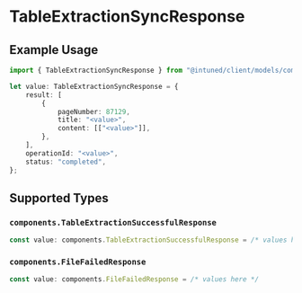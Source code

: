 # TableExtractionSyncResponse

## Example Usage

```typescript
import { TableExtractionSyncResponse } from "@intuned/client/models/components";

let value: TableExtractionSyncResponse = {
    result: [
        {
            pageNumber: 87129,
            title: "<value>",
            content: [["<value>"]],
        },
    ],
    operationId: "<value>",
    status: "completed",
};
```

## Supported Types

### `components.TableExtractionSuccessfulResponse`

```typescript
const value: components.TableExtractionSuccessfulResponse = /* values here */
```

### `components.FileFailedResponse`

```typescript
const value: components.FileFailedResponse = /* values here */
```

